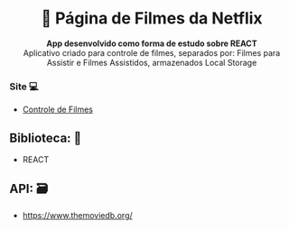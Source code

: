<h1 align="center">🎥 Página de Filmes da Netflix</h1>
<p align="center">
  <strong>App desenvolvido como forma de estudo sobre REACT</strong>
  <br>
  <span>Aplicativo criado para controle de filmes, separados por: Filmes para Assistir e Filmes Assistidos, armazenados Local Storage</span>
</p>




### Site 💻

- [Controle de Filmes](https://controlmovies.netlify.app/)

## Biblioteca: 📙
- REACT


## API: 🗃️
- https://www.themoviedb.org/

